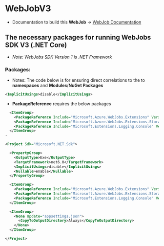 # WebJobV3

- Documentation to build this **WebJob** -> [WebJob Documentation](https://learn.microsoft.com/en-us/azure/app-service/webjobs-sdk-get-started)

## The necessary packages for running WebJobs SDK V3 (.NET Core)
- _Note: WebJobs SDK Version 1 is .NET Framework_

### Packages:
- Notes: The code below is for ensuring direct correlations to the to **namespaces** and **Modules**/**NuGet Packages**

```xml
<ImplicitUsings>disable</ImplicitUsings>
``` 
- **PackageReference** requires the below packages


``` xml
  <ItemGroup>
    <PackageReference Include="Microsoft.Azure.WebJobs.Extensions" Version="4.0.1" />
    <PackageReference Include="Microsoft.Azure.WebJobs.Extensions.Storage" Version="5.2.2" />
    <PackageReference Include="Microsoft.Extensions.Logging.Console" Version="6.0.0" />
  </ItemGroup>
- 

<Project Sdk="Microsoft.NET.Sdk">

  <PropertyGroup>
    <OutputType>Exe</OutputType>
    <TargetFramework>net6.0</TargetFramework>
    <ImplicitUsings>disable</ImplicitUsings>
    <Nullable>enable</Nullable>
  </PropertyGroup>

  <ItemGroup>
    <PackageReference Include="Microsoft.Azure.WebJobs.Extensions" Version="4.0.1" />
    <PackageReference Include="Microsoft.Azure.WebJobs.Extensions.Storage" Version="5.2.2" />
    <PackageReference Include="Microsoft.Extensions.Logging.Console" Version="6.0.0" />
  </ItemGroup>

  <ItemGroup>
    <None Update="appsettings.json">
      <CopyToOutputDirectory>Always</CopyToOutputDirectory>
    </None>
  </ItemGroup>

</Project>
```
